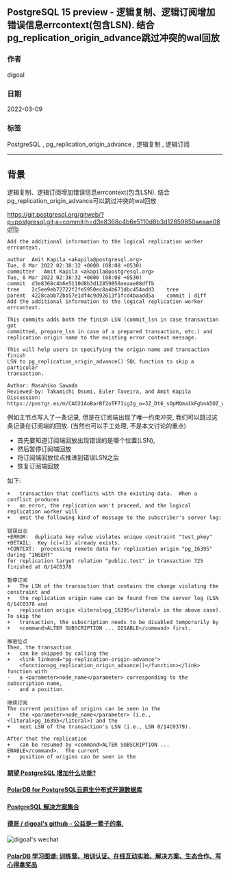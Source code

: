 ## PostgreSQL 15 preview - 逻辑复制、逻辑订阅增加错误信息errcontext(包含LSN). 结合pg_replication_origin_advance跳过冲突的wal回放          
                                       
### 作者                                   
digoal                                                
                                                 
### 日期                                            
2022-03-09                                         
                                         
### 标签                            
PostgreSQL , pg_replication_origin_advance , 逻辑复制 , 逻辑订阅                      
                                               
----                                                 
                                            
## 背景   
逻辑复制、逻辑订阅增加错误信息errcontext(包含LSN). 结合pg_replication_origin_advance可以跳过冲突的wal回放   
  
https://git.postgresql.org/gitweb/?p=postgresql.git;a=commit;h=d3e8368c4b6e5110d8b3d12859850aeaae08dffb  
  
```  
Add the additional information to the logical replication worker errcontext.   
  
author	Amit Kapila <akapila@postgresql.org>	  
Tue, 8 Mar 2022 02:38:32 +0000 (08:08 +0530)  
committer	Amit Kapila <akapila@postgresql.org>	  
Tue, 8 Mar 2022 02:38:32 +0000 (08:08 +0530)  
commit	d3e8368c4b6e5110d8b3d12859850aeaae08dffb  
tree	2c5ee9eb72722f2fe5950ec8a4b671dbc454add3	tree  
parent	4228cabb72bb57e1df4c9d92613f1fcd4baadd5a	commit | diff  
Add the additional information to the logical replication worker errcontext.  
  
This commits adds both the finish LSN (commit_lsn in case transaction got  
committed, prepare_lsn in case of a prepared transaction, etc.) and  
replication origin name to the existing error context message.  
  
This will help users in specifying the origin name and transaction finish  
LSN to pg_replication_origin_advance() SQL function to skip a particular  
transaction.  
  
Author: Masahiko Sawada  
Reviewed-by: Takamichi Osumi, Euler Taveira, and Amit Kapila  
Discussion: https://postgr.es/m/CAD21AoBarBf2oTF71ig2g_o=3Z_Dt6_sOpMQma1kFgbnA5OZ_w@mail.gmail.com  
```  
  
例如主节点写入了一条记录, 但是在订阅端出现了唯一约束冲突, 我们可以跳过这条记录在订阅端的回放. (当然也可以手工处理, 不是本文讨论的重点)  
- 首先要知道订阅端回放出现错误的是哪个位置(LSN),   
- 然后暂停订阅端回放  
- 将订阅端回放位点推进到错误LSN之后  
- 恢复订阅端回放  
  
如下:  
  
```  
+   transaction that conflicts with the existing data.  When a conflict produces  
+   an error, the replication won't proceed, and the logical replication worker will  
+   emit the following kind of message to the subscriber's server log:  
  
错误日志  
+ERROR:  duplicate key value violates unique constraint "test_pkey"  
+DETAIL:  Key (c)=(1) already exists.  
+CONTEXT:  processing remote data for replication origin "pg_16395" during "INSERT"   
for replication target relation "public.test" in transaction 725 finished at 0/14C0378  
  
暂停订阅  
+   The LSN of the transaction that contains the change violating the constraint and  
+   the replication origin name can be found from the server log (LSN 0/14C0378 and  
+   replication origin <literal>pg_16395</literal> in the above case).  To skip the  
+   transaction, the subscription needs to be disabled temporarily by  
+   <command>ALTER SUBSCRIPTION ... DISABLE</command> first.   
  
推进位点  
Then, the transaction  
+   can be skipped by calling the  
+   <link linkend="pg-replication-origin-advance">  
    <function>pg_replication_origin_advance()</function></link> function with  
-   a <parameter>node_name</parameter> corresponding to the subscription name,  
-   and a position.    
  
继续订阅  
The current position of origins can be seen in the  
+   the <parameter>node_name</parameter> (i.e., <literal>pg_16395</literal>) and the  
+   next LSN of the transaction's LSN (i.e., LSN 0/14C0379).    
  
After that the replication  
+   can be resumed by <command>ALTER SUBSCRIPTION ... ENABLE</command>.  The current  
+   position of origins can be seen in the  
```  
  
    
  
#### [期望 PostgreSQL 增加什么功能?](https://github.com/digoal/blog/issues/76 "269ac3d1c492e938c0191101c7238216")
  
  
#### [PolarDB for PostgreSQL云原生分布式开源数据库](https://github.com/ApsaraDB/PolarDB-for-PostgreSQL "57258f76c37864c6e6d23383d05714ea")
  
  
#### [PostgreSQL 解决方案集合](https://yq.aliyun.com/topic/118 "40cff096e9ed7122c512b35d8561d9c8")
  
  
#### [德哥 / digoal's github - 公益是一辈子的事.](https://github.com/digoal/blog/blob/master/README.md "22709685feb7cab07d30f30387f0a9ae")
  
  
![digoal's wechat](../pic/digoal_weixin.jpg "f7ad92eeba24523fd47a6e1a0e691b59")
  
  
#### [PolarDB 学习图谱: 训练营、培训认证、在线互动实验、解决方案、生态合作、写心得拿奖品](https://www.aliyun.com/database/openpolardb/activity "8642f60e04ed0c814bf9cb9677976bd4")
  
